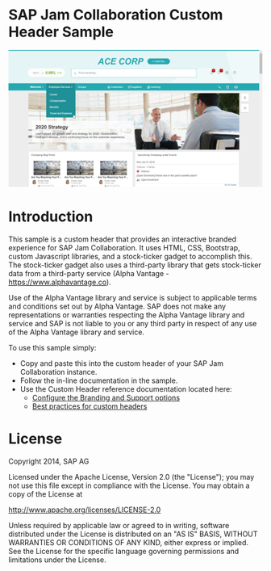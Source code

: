 # SAP Jam Collaboration Custom Header Sample

![alt text](custom_header_sample_screenshot.png "Custom Header Sample Screenshot")

# Introduction
This sample is a custom header that provides an interactive branded experience for SAP Jam Collaboration. It uses HTML, CSS, Bootstrap, custom Javascript libraries, and a stock-ticker gadget to accomplish this. The stock-ticker gadget also uses a third-party library that gets stock-ticker data from a third-party service (Alpha Vantage - https://www.alphavantage.co).

Use of the Alpha Vantage library and service is subject to applicable terms and conditions set out by Alpha Vantage. SAP does not make any representations or warranties respecting the Alpha Vantage library and service and SAP is not liable to you or any third party in respect of any use of the Alpha Vantage library and service.

To use this sample simply:
* Copy and paste this into the custom header of your SAP Jam Collaboration instance.
* Follow the in-line documentation in the sample.
* Use the Custom Header reference documentation located here:
  * [Configure the Branding and Support options](https://help.sap.com/viewer/u_admin_help/b1cf4e797d4a1014ba05827eb0e91070.html)
  * [Best practices for custom headers](https://help.sap.com/viewer/u_admin_help/4099c60a71684aa18124604a1a4fe3a6.html)


# License
Copyright 2014, SAP AG

Licensed under the Apache License, Version 2.0 (the "License");
you may not use this file except in compliance with the License.
You may obtain a copy of the License at

   http://www.apache.org/licenses/LICENSE-2.0

Unless required by applicable law or agreed to in writing, software
distributed under the License is distributed on an "AS IS" BASIS,
WITHOUT WARRANTIES OR CONDITIONS OF ANY KIND, either express or implied.
See the License for the specific language governing permissions and
limitations under the License.


